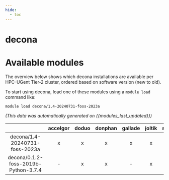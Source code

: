 ```yaml
---
hide:
  - toc
---
```


decona
======

# Available modules


The overview below shows which decona installations are available per HPC-UGent Tier-2 cluster, ordered based on software version (new to old).

To start using decona, load one of these modules using a `module load` command like:

```shell
module load decona/1.4-20240731-foss-2023a
```

*(This data was automatically generated on {{modules_last_updated}})*  

| |accelgor|doduo|donphan|gallade|joltik|shinx|skitty|
| :---: | :---: | :---: | :---: | :---: | :---: | :---: | :---: |
|decona/1.4-20240731-foss-2023a|x|x|x|x|x|x|x|
|decona/0.1.2-foss-2019b-Python-3.7.4|-|x|x|-|x|-|x|
